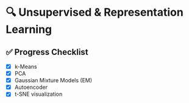 # 🔍 Unsupervised & Representation Learning

## ✅ Progress Checklist
- [X] k-Means
- [X] PCA
- [X] Gaussian Mixture Models (EM)
- [X] Autoencoder
- [X] t-SNE visualization
